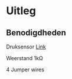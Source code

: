 # Uitleg

## Benodigdheden 

Druksensor [Link](https://www.amazon.com.be/-/en/Sensitive-Resistance-Pressure-Resistor-Diameter/dp/B07PY443HS/ref=asc_df_B07PY443HS?mcid=ef6c616a46133661ae55e8a98da407d1&tag=begogshpadde-21&linkCode=df0&hvadid=712560402444&hvpos=&hvnetw=g&hvrand=6802683561976672965&hvpone=&hvptwo=&hvqmt=&hvdev=c&hvdvcmdl=&hvlocint=&hvlocphy=9197127&hvtargid=pla-790261382095&psc=1&language=en_GB&gad_source=1)

Weerstand 1kΩ

4 Jumper wires

